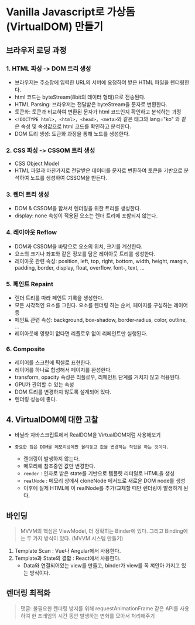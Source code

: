 # Vanilla Javascript로 가상돔(VirtualDOM) 만들기

## 브라우저 로딩 과정

### 1. HTML 파싱 -> DOM 트리 생성

- 브라우저는 주소창에 입력한 URL의 서버에 요청하여 받은 HTML 파일을 렌더링한다.
- html 코드는 byteStream(8bit의 데이터 형태)으로 전송된다.
- HTML Parsing: 브라우저는 전달받은 byteStream을 문자로 변환한다.
- 토큰화: 토큰과 비교하여 변환된 문자가 html 코드인지 확인하고 분석하는 과정
- `<!DOCTYPE html>, <html>, <head>, <meta>`와 같은 태그와 lang="ko" 와 같은 속성 및 속성값으로 html 코드를 확인하고 분석한다.
- DOM 트리 생성: 토큰화 과정을 통해 노드를 생성한다.

### 2. CSS 파싱 -> CSSOM 트리 생성

- CSS Object Model
- HTML 파일과 마찬가지로 전달받은 데이터를 문자로 변환하여 토큰을 기반으로 분석하여 노드를 생성하여 CSSOM을 만든다.

### 3. 렌더 트리 생성

- DOM & CSSOM을 합쳐서 렌더링을 위한 트리를 생성한다.
- display: none 속성이 적용된 요소는 렌더 트리에 포함되지 않는다.

### 4. 레이아웃 Reflow

- DOM과 CSSOM을 바탕으로 요소의 위치, 크기를 계산한다.
- 요소의 크기나 좌표와 같은 정보를 담은 레이아웃 트리를 생성한다.
- 레이아웃 관련 속성: position, left, top, right, bottom, width, height, margin, padding, border, display, float, overflow, font-, text, ...

### 5. 페인트 Repaint

- 렌더 트리를 따라 페인트 기록을 생성한다.
- 모든 시각적인 요소를 그린다. 요소를 렌더링 하는 순서, 페이지를 구성하는 레이어 등
- 페인트 관련 속성: background, box-shadow, border-radius, color, outline, ...
- 레이아웃에 영향이 없다면 리플로우 없이 리페인트만 실행된다.

### 6. Composite

- 레이어를 스크린에 픽셀로 표현한다.
- 레이어를 하나로 합성해서 페이지를 완성한다.
- transform, opacity 속성은 리플로우, 리페인트 단계를 거치지 않고 적용된다.
- GPU가 관여할 수 있는 속성
- DOM 트리를 변경하지 않도록 설계되어 있다.
- 렌더링 성능에 좋다.

## 4. VirtualDOM에 대한 고찰

- 바닐라 자바스크립트에서 RealDOM을 VirtualDOM처럼 사용해보기

- `중요한 점은 DOM을 메모리상에만 올려놓고 값을 변경하는 작업을 하는 것이다.`
  - 렌더링이 발생하지 않는다.
  - 메모리에 참조중인 값만 변경한다.
  - `render` : 인자로 받은 state를 기반으로 템플릿 리터럴로 HTML을 생성
  - `realNode` : 메모리 상에서 cloneNode 메서드로 새로운 DOM node를 생성
  - 이후에 실제 HTML에 이 realNode를 추가/교체할 때만 렌더링이 발생하게 된다.

## 바인딩

> MVVM의 핵심은 ViewModel, 더 정확히는 Binder에 있다. 그리고 Binding에는 두 가지 방식이 있다. (MVVM 시스템 만들기)

1. Template Scan : Vue나 Angular에서 사용한다.
2. Template과 State의 결합 : React에서 사용한다.
   - Data와 연결되어있는 view를 만들고, binder가 view를 꼭 껴안아 가지고 있는 방식이다.

## 렌더링 최적화

> 댓글: 불필요한 렌더링 방지를 위해 requestAnimationFrame 같은 API를 사용하여 한 프레임의 시간 동안 발생하는 변화를 모아서 처리해주기
